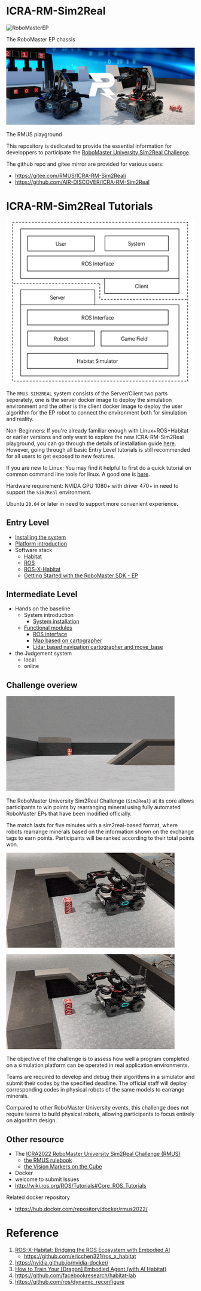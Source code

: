 # ICRA-RM-Sim2Real

![RoboMasterEP](./assets/RoboMasterEP.gif)

The RoboMaster EP chassis

![RMUS-playground](./assets/RMUS-playground.png)

The RMUS playground

This repository is dedicated to provide the essential information for developpers to participate the [RoboMaster University Sim2Real Challenge](https://air.tsinghua.edu.cn/robomaster/sim2real_icra22.html).

The github repo and gitee mirror are provided for various users:
- https://gitee.com/RMUS/ICRA-RM-Sim2Real/
- https://github.com/AIR-DISCOVER/ICRA-RM-Sim2Real

# ICRA-RM-Sim2Real Tutorials

![arch of the RMUS EP SIM2REAL system](./assets/arch-EP-sim2real.png)

The `RMUS SIM2REAL` system consists of the Server/Client two parts seperately, one is the server docker image to deploy the simulation environment and the other is the client docker image to deploy the user algorithm for the EP robot to connect the environment both for simulation and reality.

Non-Beginners: If you're already familiar enough with Linux+ROS+Habitat or earlier versions and only want to explore the new ICRA-RM-Sim2Real playground, you can go through the details of installation guide [here](./docker_client/sim2real-install-guide.md). However, going through all basic Entry Level tutorials is still recommended for all users to get exposed to new features.

If you are new to Linux: You may find it helpful to first do a quick tutorial on common command line tools for linux. A good one is [here](http://www.ee.surrey.ac.uk/Teaching/Unix/).

Hardware requirement: NVIDA GPU 1080+ with driver 470+ in need to support the `Sim2Real` environment.

Ubuntu `20.04` or later in need to support more convenient experience.

<!-- # Core Sim2Real Tutorials -->
## Entry Level

- [Installing the system](./docker_client/sim2real-install-guide.md)
- [Platform introduction](./tutorial-RMUS-EP.md#1-platform-introduction)
- Software stack
  - [Habitat](https://github.com/facebookresearch/habitat-sim)
  - [ROS](http://wiki.ros.org/ROS/Tutorials)
      <!-- - briefly introduction
      - SLAM -->
  - [ROS-X-Habitat](https://github.com/ericchen321/ros_x_habitat)
  - [Getting Started with the RoboMaster SDK - EP](https://robomaster-dev.readthedocs.io/en/latest/python_sdk/beginner_ep.html)
<!-- - Optional remote control -->
   <!-- log -->
   <!-- Judgement Score -->
<!-- - etc -->

## Intermediate Level

- Hands on the baseline
  - System introduction
    - [System installation](./docker_client/sim2real-install-guide.md)
  - [Functional modules](./tutorial-RMUS-EP.md)
    - [ROS interface](./tutorial-RMUS-EP.md#3-ros-interface)
    - [Map based on cartographer](./tutorial-RMUS-EP.md#41-map-based-on-cartographer)
      <!-- RTAB Navi -->
    - [Lidar based navigation cartographer and move_base](./tutorial-RMUS-EP.md#42-lider-navigation-based-on-cartographer-and-move_base)
    <!-- Digital CV -->
    <!-- box grasp/put -->
- the Judgement system
  - local
   <!-- blocks Nums in need -->
   <!-- report cpu high -->
   <!-- debug toolchain -->
   <!--     log -->
   <!--     rgb/depth log optional recording -->
  - online

## Challenge overiew

![FPV-RMUS](./assets/FPV-RMUS.gif)

The RoboMaster University Sim2Real Challenge (`Sim2Real`) at its core allows participants to win points by
rearranging mineral using fully automated RoboMaster EPs that have been modified officially. 

The match lasts for five minutes with a sim2real-based format, where robots rearrange minerals based on the information shown on the exchange tags to earn points. Participants will be ranked according to their total points won. 

![pick-ore](./assets/pick-ore.gif)

![place-ore](./assets/pick-ore.gif)

The objective of the challenge is to assess how well a program completed on a simulation platform can be operated in real application environments. 

Teams are required to develop and debug their algorithms in a simulator and submit their codes by the specified deadline. The official staff will deploy corresponding codes in physical robots of the same models to earrange minerals. 

Compared to other RoboMaster University events, this challenge does not require teams to build physical robots, allowing participants to focus entirely on algorithm design.

## Other resource

- The [ICRA2022 RoboMaster University Sim2Real Challenge (RMUS)](https://air.tsinghua.edu.cn/robomaster/sim2real_icra22.html)
  - [the RMUS rulebook](https://air.tsinghua.edu.cn/robomaster/RMUS2022_rules_manual.pdf)
  - [the Vision Markers on the Cube](https://dl.djicdn.com/downloads/robomaster-s1/20190620/RoboMaster_S1_Vision_Markers_44pcs_15_15cm_updated.pdf)
- Docker
- welcome to submit Issues
- http://wiki.ros.org/ROS/Tutorials#Core_ROS_Tutorials

<!-- [中文版本](./README_CN.md) -->
Related docker repository
- https://hub.docker.com/repository/docker/rmus2022/

<!-- [README of the sim2real agent](./docker_sim2real/README.md) -->

# Reference

1. [ROS-X-Habitat: Bridging the ROS Ecosystem with Embodied AI](https://arxiv.org/abs/2109.07703)
   - https://github.com/ericchen321/ros_x_habitat
2. https://nvidia.github.io/nvidia-docker/
3. [How to Train Your [Dragon] Embodied Agent (with AI Habitat)](https://aihabitat.org/tutorial/2020/)
4. https://github.com/facebookresearch/habitat-lab
5. https://github.com/ros/dynamic_reconfigure



